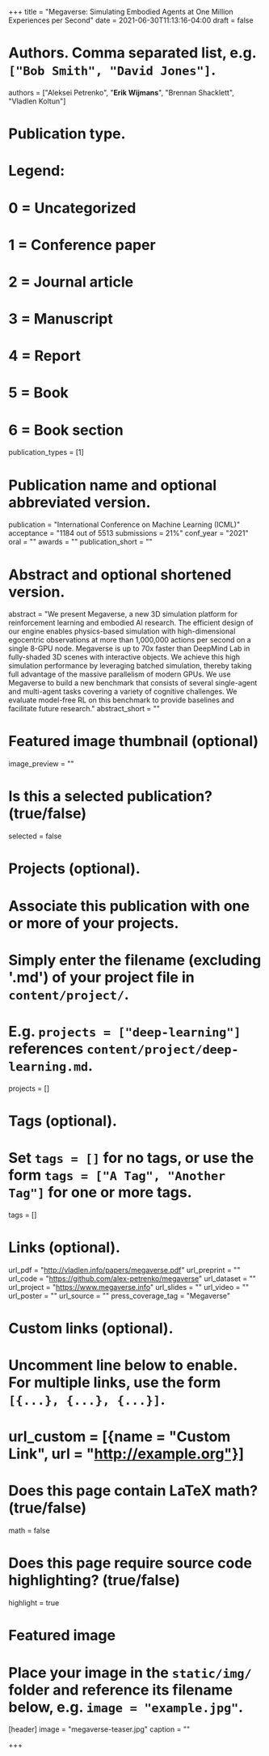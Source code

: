 +++
title = "Megaverse: Simulating Embodied Agents at One Million Experiences per Second"
date = 2021-06-30T11:13:16-04:00
draft = false

# Authors. Comma separated list, e.g. `["Bob Smith", "David Jones"]`.
authors = ["Aleksei Petrenko", "**Erik Wijmans**", "Brennan Shacklett", "Vladlen Koltun"]

# Publication type.
# Legend:
# 0 = Uncategorized
# 1 = Conference paper
# 2 = Journal article
# 3 = Manuscript
# 4 = Report
# 5 = Book
# 6 = Book section
publication_types = [1]

# Publication name and optional abbreviated version.
publication = "International Conference on Machine Learning (ICML)"
acceptance = "1184 out of 5513 submissions = 21%"
conf_year = "2021"
oral = ""
awards = ""
publication_short = ""


# Abstract and optional shortened version.
abstract = "We present Megaverse, a new 3D simulation platform for reinforcement learning and embodied AI research. The efficient design of our engine enables physics-based simulation with high-dimensional egocentric observations at more than 1,000,000 actions per second on a single 8-GPU node. Megaverse is up to 70x faster than DeepMind Lab in fully-shaded 3D scenes with interactive objects. We achieve this high simulation performance by leveraging batched simulation, thereby taking full advantage of the massive parallelism of modern GPUs. We use Megaverse to build a new benchmark that consists of several single-agent and multi-agent tasks covering a variety of cognitive challenges. We evaluate model-free RL on this benchmark to provide baselines and facilitate future research."
abstract_short = ""

# Featured image thumbnail (optional)
image_preview = ""

# Is this a selected publication? (true/false)
selected = false

# Projects (optional).
#   Associate this publication with one or more of your projects.
#   Simply enter the filename (excluding '.md') of your project file in `content/project/`.
#   E.g. `projects = ["deep-learning"]` references `content/project/deep-learning.md`.
projects = []

# Tags (optional).
#   Set `tags = []` for no tags, or use the form `tags = ["A Tag", "Another Tag"]` for one or more tags.
tags = []

# Links (optional).
url_pdf = "http://vladlen.info/papers/megaverse.pdf"
url_preprint = ""
url_code = "https://github.com/alex-petrenko/megaverse"
url_dataset = ""
url_project = "https://www.megaverse.info"
url_slides = ""
url_video = ""
url_poster = ""
url_source = ""
press_coverage_tag = "Megaverse"

# Custom links (optional).
#   Uncomment line below to enable. For multiple links, use the form `[{...}, {...}, {...}]`.
# url_custom = [{name = "Custom Link", url = "http://example.org"}]

# Does this page contain LaTeX math? (true/false)
math = false

# Does this page require source code highlighting? (true/false)
highlight = true

# Featured image
# Place your image in the `static/img/` folder and reference its filename below, e.g. `image = "example.jpg"`.
[header]
image = "megaverse-teaser.jpg"
caption = ""

+++
